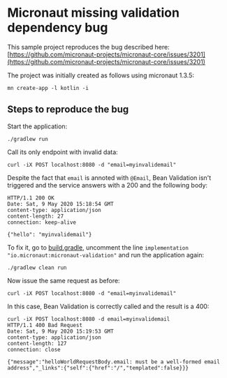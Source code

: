# Micronaut missing validation dependency bug

This sample project reproduces the bug described here:
[https://github.com/micronaut-projects/micronaut-core/issues/3201](https://github.com/micronaut-projects/micronaut-core/issues/3201)

The project was initially created as follows using micronaut 1.3.5:

    mn create-app -l kotlin -i

## Steps to reproduce the bug

Start the application:

    ./gradlew run

Call its only endpoint with invalid data:

    curl -iX POST localhost:8080 -d "email=myinvalidemail"

Despite the fact that `email` is annoted with `@Email`, Bean Validation isn't triggered and the service answers with a
200 and the following body:

    HTTP/1.1 200 OK
    Date: Sat, 9 May 2020 15:18:54 GMT
    content-type: application/json
    content-length: 27
    connection: keep-alive
    
    {"hello": "myinvalidemail"}

To fix it, go to [build.gradle](build.gradle), uncomment the line `implementation "io.micronaut:micronaut-validation"`
and run the application again:

    ./gradlew clean run

Now issue the same request as before:

    curl -iX POST localhost:8080 -d "email=myinvalidemail"

In this case, Bean Validation is correctly called and the result is a 400:

    curl -iX POST localhost:8080 -d email=myinvalidemail
    HTTP/1.1 400 Bad Request
    Date: Sat, 9 May 2020 15:19:53 GMT
    content-type: application/json
    content-length: 127
    connection: close
    
    {"message":"helloWorldRequestBody.email: must be a well-formed email address","_links":{"self":{"href":"/","templated":false}}}